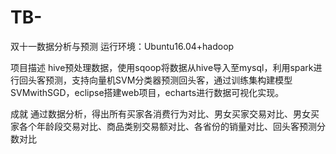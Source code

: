 # TB-
双十一数据分析与预测
运行环境：Ubuntu16.04+hadoop



项目描述
hive预处理数据，使用sqoop将数据从hive导入至mysql，利用spark进行回头客预测，支持向量机SVM分类器预测回头客，通过训练集构建模型SVMwithSGD，eclipse搭建web项目，echarts进行数据可视化实现。


成就
通过数据分析，得出所有买家各消费行为对比、男女买家交易对比、男女买家各个年龄段交易对比、商品类别交易额对比、各省份的销量对比、回头客预测分数对比
